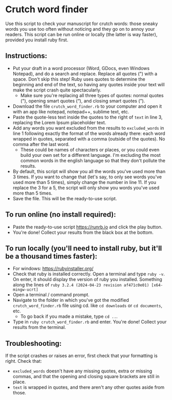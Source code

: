 # Crutch word finder

Use this script to check your manuscript for crutch words: those sneaky words you use too often without noticing and they go on to annoy your readers. 
This script can be run online or locally (the latter is way faster), provided you install ruby first. 

## Instructions:
  * Put your draft in a word processor (Word, GDocs, even Windows Notepad), and do a search and replace. Replace all quotes (") with a space. Don't skip this step! Ruby uses quotes to determine the beginning and end of the text, so having any quotes inside your text will make the script crash quite spectacularly.
    * Make sure you're replacing all three types of quotes: normal quotes ("), opening smart quotes (“), and closing smart quotes (”).
  * Download the file `crutch_word_finder.rb` to your computer and open it with an app like notepad, notepad++, sublime text, etc.
  * Paste the quote-less text inside the quotes to the right of `text` in line 3, replacing the Lorem Ipsum placeholder text.
  * Add any words you want excluded from the results to `excluded_words` in line 1 following exactly the format of the words already there: each word wrapped in quotes, separated with a comma (outside of the quotes). No comma after the last word.
    * These could be names of characters or places, or you could even build your own set for a different language. I'm excluding the most common words in the english language so that they don't pollute the results.
  * By default, this script will show you all the words you've used more than 3 times. If you want to change that (let's say, to only see words you've used more than 5 times), simply change the number in line 11. If you replace the 3 for a 5, the script will only show you words you've used more than 5 times.
  * Save the file. This will be the ready-to-use script. 

## To run online (no install required):
  * Paste the ready-to-use script https://runrb.io and click the play button. 
  * You're done! Collect your results from the black box at the bottom.

## To run locally (you'll need to install ruby, but it'll be a thousand times faster):
  * For windows: https://rubyinstaller.org/
  * Check that ruby is installed correctly. Open a terminal and type `ruby -v`. On enter, it should display the version of ruby you installed. Something along the lines of `ruby 3.2.4 (2024-04-23 revision af471c0e01) [x64-mingw-ucrt]`
  * Open a terminal / command prompt. 
  * Navigate to the folder in which you've got the modified `crutch_word_finder.rb` file using cd. like `cd downloads` or `cd documents`, etc.
    * To go back if you made a mistake, type `cd ..`.
  * Type in `ruby crutch_word_finder.rb` and enter. You're done! Collect your results from the terminal.

## Troubleshooting:
If the script crashes or raises an error, first check that your formatting is right. Check that:
  * `excluded_words` doesn't have any missing quotes, extra or missing commas, and that the opening and closing square brackets are still in place.
  * `text` is wrapped in quotes, and there aren't any other quotes aside from those.
